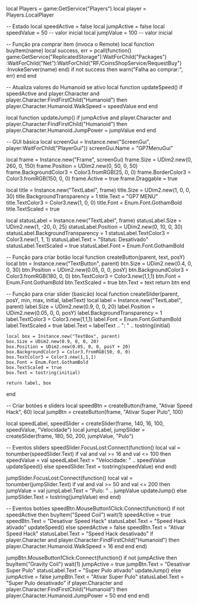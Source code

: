 local Players = game:GetService("Players")
local player = Players.LocalPlayer

-- Estado
local speedActive = false
local jumpActive = false
local speedValue = 50 -- valor inicial
local jumpValue = 100 -- valor inicial

-- Função pra comprar item (invoca o Remote)
local function buyItem(name)
    local success, err = pcall(function()
        game:GetService("ReplicatedStorage"):WaitForChild("Packages")
            :WaitForChild("Net"):WaitForChild("RF/CoinsShopService/RequestBuy")
            :InvokeServer(name)
    end)
    if not success then warn("Falha ao comprar:", err) end
end

-- Atualiza valores do Humanoid se ativo
local function updateSpeed()
    if speedActive and player.Character and player.Character:FindFirstChild("Humanoid") then
        player.Character.Humanoid.WalkSpeed = speedValue
    end
end

local function updateJump()
    if jumpActive and player.Character and player.Character:FindFirstChild("Humanoid") then
        player.Character.Humanoid.JumpPower = jumpValue
    end
end

-- GUI básica
local screenGui = Instance.new("ScreenGui", player:WaitForChild("PlayerGui"))
screenGui.Name = "GP7MenuGui"

local frame = Instance.new("Frame", screenGui)
frame.Size = UDim2.new(0, 260, 0, 150)
frame.Position = UDim2.new(0, 50, 0, 50)
frame.BackgroundColor3 = Color3.fromRGB(25, 0, 0)
frame.BorderColor3 = Color3.fromRGB(150, 0, 0)
frame.Active = true
frame.Draggable = true

local title = Instance.new("TextLabel", frame)
title.Size = UDim2.new(1, 0, 0, 30)
title.BackgroundTransparency = 1
title.Text = "GP7 MENU"
title.TextColor3 = Color3.new(1, 0, 0)
title.Font = Enum.Font.GothamBold
title.TextScaled = true

local statusLabel = Instance.new("TextLabel", frame)
statusLabel.Size = UDim2.new(1, -20, 0, 25)
statusLabel.Position = UDim2.new(0, 10, 0, 30)
statusLabel.BackgroundTransparency = 1
statusLabel.TextColor3 = Color3.new(1, 1, 1)
statusLabel.Text = "Status: Desativado"
statusLabel.TextScaled = true
statusLabel.Font = Enum.Font.GothamBold

-- Função para criar botão
local function createButton(parent, text, posY)
    local btn = Instance.new("TextButton", parent)
    btn.Size = UDim2.new(0.4, 0, 0, 30)
    btn.Position = UDim2.new(0.05, 0, 0, posY)
    btn.BackgroundColor3 = Color3.fromRGB(180, 0, 0)
    btn.TextColor3 = Color3.new(1,1,1)
    btn.Font = Enum.Font.GothamBold
    btn.TextScaled = true
    btn.Text = text
    return btn
end

-- Função para criar slider (basicão)
local function createSlider(parent, posY, min, max, initial, labelText)
    local label = Instance.new("TextLabel", parent)
    label.Size = UDim2.new(0.9, 0, 0, 20)
    label.Position = UDim2.new(0.05, 0, 0, posY)
    label.BackgroundTransparency = 1
    label.TextColor3 = Color3.new(1,1,1)
    label.Font = Enum.Font.GothamBold
    label.TextScaled = true
    label.Text = labelText .. ": " .. tostring(initial)
    
    local box = Instance.new("TextBox", parent)
    box.Size = UDim2.new(0.9, 0, 0, 20)
    box.Position = UDim2.new(0.05, 0, 0, posY + 20)
    box.BackgroundColor3 = Color3.fromRGB(50, 0, 0)
    box.TextColor3 = Color3.new(1,1,1)
    box.Font = Enum.Font.GothamBold
    box.TextScaled = true
    box.Text = tostring(initial)
    
    return label, box
end

-- Criar botões e sliders
local speedBtn = createButton(frame, "Ativar Speed Hack", 60)
local jumpBtn = createButton(frame, "Ativar Super Pulo", 100)

local speedLabel, speedSlider = createSlider(frame, 140, 16, 100, speedValue, "Velocidade")
local jumpLabel, jumpSlider = createSlider(frame, 180, 50, 200, jumpValue, "Pulo")

-- Eventos sliders
speedSlider.FocusLost:Connect(function()
    local val = tonumber(speedSlider.Text)
    if val and val >= 16 and val <= 100 then
        speedValue = val
        speedLabel.Text = "Velocidade: " .. speedValue
        updateSpeed()
    else
        speedSlider.Text = tostring(speedValue)
    end
end)

jumpSlider.FocusLost:Connect(function()
    local val = tonumber(jumpSlider.Text)
    if val and val >= 50 and val <= 200 then
        jumpValue = val
        jumpLabel.Text = "Pulo: " .. jumpValue
        updateJump()
    else
        jumpSlider.Text = tostring(jumpValue)
    end
end)

-- Eventos botões
speedBtn.MouseButton1Click:Connect(function()
    if not speedActive then
        buyItem("Speed Coil")
        wait(1)
        speedActive = true
        speedBtn.Text = "Desativar Speed Hack"
        statusLabel.Text = "Speed Hack ativado"
        updateSpeed()
    else
        speedActive = false
        speedBtn.Text = "Ativar Speed Hack"
        statusLabel.Text = "Speed Hack desativado"
        if player.Character and player.Character:FindFirstChild("Humanoid") then
            player.Character.Humanoid.WalkSpeed = 16
        end
    end
end)

jumpBtn.MouseButton1Click:Connect(function()
    if not jumpActive then
        buyItem("Gravity Coil")
        wait(1)
        jumpActive = true
        jumpBtn.Text = "Desativar Super Pulo"
        statusLabel.Text = "Super Pulo ativado"
        updateJump()
    else
        jumpActive = false
        jumpBtn.Text = "Ativar Super Pulo"
        statusLabel.Text = "Super Pulo desativado"
        if player.Character and player.Character:FindFirstChild("Humanoid") then
            player.Character.Humanoid.JumpPower = 50
        end
    end
end)